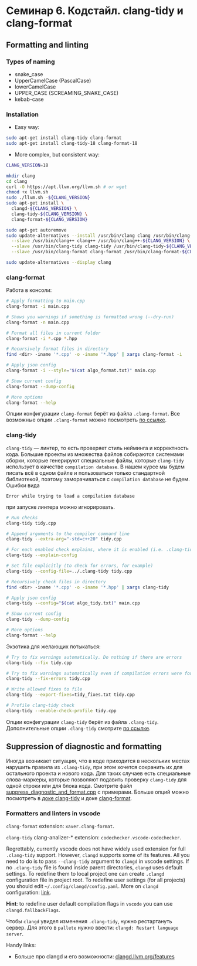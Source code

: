 # Семинар 6. Кодстайл. clang-tidy и clang-format

## Formatting and linting

### Types of naming

- snake_case
- UpperCamelCase (PascalCase)
- lowerCamelCase
- UPPER_CASE (SCREAMING_SNAKE_CASE)
- kebab-case

### Installation

- Easy way:

```bash
sudo apt-get install clang-tidy clang-format
sudo apt-get install clang-tidy-18 clang-format-18
```

- More complex, but consistent way:

```bash
CLANG_VERSION=18

mkdir clang
cd clang
curl -O https://apt.llvm.org/llvm.sh # or wget
chmod +x llvm.sh
sudo ./llvm.sh -${CLANG_VERSION}
sudo apt-get install \
  clangd-${CLANG_VERSION} \
  clang-tidy-${CLANG_VERSION} \
  clang-format-${CLANG_VERSION}

sudo apt-get autoremove
sudo update-alternatives --install /usr/bin/clang clang /usr/bin/clang-${CLANG_VERSION} ${CLANG_VERSION} \
  --slave /usr/bin/clang++ clang++ /usr/bin/clang++-${CLANG_VERSION} \
  --slave /usr/bin/clang-tidy clang-tidy /usr/bin/clang-tidy-${CLANG_VERSION} \
  --slave /usr/bin/clang-format clang-format /usr/bin/clang-format-${CLANG_VERSION}

sudo update-alternatives --display clang
```

### clang-format

Работа в консоли:

```bash
# Apply formatting to main.cpp
clang-format -i main.cpp

# Shows you warnings if something is formatted wrong (--dry-run)
clang-format -n main.cpp

# Format all files in current folder
clang-format -i *.cpp *.hpp

# Recursively format files in directory
find <dir> -iname '*.cpp' -o -iname '*.hpp' | xargs clang-format -i

# Apply json config
clang-format -i --style="$(cat algo_format.txt)" main.cpp

# Show current config
clang-format --dump-config

# More options
clang-format --help
```

Опции конфигурации `clang-format` берёт из файла `.clang-format`. Все возможные опции `.clang-format` можно посмотреть [по ссылке](https://clang.llvm.org/docs/ClangFormatStyleOptions.html).

### clang-tidy

`clang-tidy` &mdash; линтер, то есть проверяет стиль нейминга и корректность кода. Большие проекты из множества файлов собираются системами сборки, которые генерируют специальные файлы, которые `clang-tidy` использует в качестве `compilation database`. В нашем курсе мы будем писать всё в одном файле и пользоваться только стандартной библиотекой, поэтому заморачиваться с `compilation database` не будем. Ошибки вида

```text
Error while trying to load a compilation database
```

при запуске линтера можно игнорировать.

```bash
# Run checks
clang-tidy tidy.cpp

# Append arguments to the compiler command line
clang-tidy --extra-arg="-std=c++20" tidy.cpp

# For each enabled check explains, where it is enabled (i.e. .clang-tidy, command line, ...)
clang-tidy --explain-config

# Set file explicitly (to check for errors, for example)
clang-tidy --config-file=../.clang-tidy tidy.cpp

# Recursively check files in directory
find <dir> -iname '*.cpp' -o -iname '*.hpp' | xargs clang-tidy

# Apply json config
clang-tidy --config="$(cat algo_tidy.txt)" main.cpp

# Show current config
clang-tidy --dump-config

# More options
clang-format --help
```

Экзотика для желающих потыкаться:

```bash
# Try to fix warnings automatically. Do nothing if there are errors
clang-tidy --fix tidy.cpp

# Try to fix warnings automatically even if compilation errors were found
clang-tidy --fix-errors tidy.cpp

# Write allowed fixes to file
clang-tidy --export-fixes=tidy_fixes.txt tidy.cpp

# Profile clang-tidy check
clang-tidy --enable-check-profile tidy.cpp
```

Опции конфигурации `clang-tidy` берёт из файла `.clang-tidy`. Дополнительные опции `.clang-tidy` смотрите [по ссылке](https://clang.llvm.org/extra/clang-tidy/).


## Suppression of diagnostic and formatting

Иногда возникает ситуация, что в коде приходится в нескольких местах нарушить правила из `.clang-tidy`, при этом хочется сохранить их для остального проекта и нового кода. Для таких случаев есть специальные слова-маркеры, которые позволяют подавить проверку `clang-tidy` для одной строки или для блока кода. Смотрите файл [suppress_diagnostic_and_format.cpp](./suppress_diagnostic_and_format.cpp) с примерами. Больше опций можно посмотреть в [доке clang-tidy](https://clang.llvm.org/extra/clang-tidy/#suppressing-undesired-diagnostics) и доке [clang-format](https://clang.llvm.org/docs/ClangFormatStyleOptions.html#disabling-formatting-on-a-piece-of-code).


### Formatters and linters in vscode

`clang-format` extension: `xaver.clang-format`.

`clang-tidy` clang-analizer-* extension: `codechecker.vscode-codechecker`.

Regrettably, currently vscode does not have widely used extension for full `.clang-tidy` support. However, `clangd` supports some of its features. All you need to do is to pass `--clang-tidy` argument to `clangd` in vscode settings. If no `.clang-tidy` file is found inside parent directories, `clangd` uses default settings. To redefine them to local project one can create `.clangd` configuration file in project root. To redefine user settings (for all projects) you should edit `~/.config/clangd/config.yaml`. More on `clangd` configuration: [link](https://clangd.llvm.org/config.html).

**Hint**: to redefine user default compilation flags in `vscode` you can use `clangd.fallbackFlags`.

Чтобы `clangd` увидел изменения `.clang-tidy`, нужно рестартануть сервер. Для этого в `pallete` нужно ввести: `clangd: Restart language server`.

Handy links:

- Больше про clangd и его возможности: [clangd.llvm.org/features](https://clangd.llvm.org/features)
